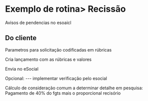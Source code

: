 # Exemplo de rotina> Recissão


Avisos de pendencias no esoaicl

## Do cliente
Parametros para solicitação codificadas em rúbricas

Cria lançamento com as rúbricas e valores

Envia no eSocial

Opcional: --- implementar verificação pelo esocial

Cálculo de consideração comum a determinar detalhe em pesquisa: Pagamento de 40% do fgts mais o proporcional recisório
